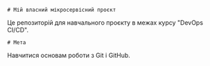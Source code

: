 	# Мій власний мікросервісний проєкт  
Це репозиторій для навчального проєкту в межах курсу "DevOps CI/CD".  

    # Мета   
Навчитися основам роботи з Git і GitHub. 

